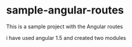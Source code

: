 # sample-angular-routes

This is a sample project with the Angular routes

i have used angular 1.5 and created two modules
